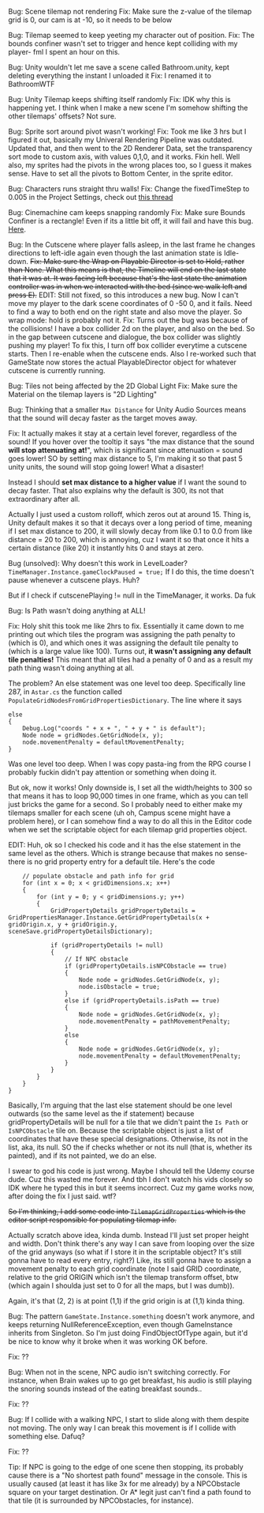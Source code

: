 Bug: Scene tilemap not rendering
Fix: Make sure the z-value of the tilemap grid is 0, our cam is at -10, so it needs to be below

Bug: Tilemap seemed to keep yeeting my character out of position.
Fix: The bounds confiner wasn't set to trigger and hence kept colliding with my player- fml I spent an hour on this.

Bug: Unity wouldn't let me save a scene called Bathroom.unity, kept deleting everything the instant I unloaded it
Fix: I renamed it to BathroomWTF

Bug: Unity Tilemap keeps shifting itself randomly
Fix: IDK why this is happening yet. I think when I make a new scene I'm somehow shifting the other tilemaps' offsets? Not sure.

Bug: Sprite sort around pivot wasn't working! 
Fix: Took me like 3 hrs but I figured it out, basically my Univeral Rendering Pipeline was outdated. Updated that, and then went to the 2D Renderer Data, set the transparency sort mode to custom axis, with values 0,1,0, and it works. Fkin hell. Well also, my sprites had the pivots in the wrong places too, so I guess it makes sense. Have to set all the pivots to Bottom Center, in the sprite editor.

Bug: Characters runs straight thru walls!
Fix: Change the fixedTimeStep to 0.005 in the Project Settings, check out [this thread](https://forum.unity.com/threads/what-are-the-necessary-settings-to-prevent-objects-passing-through-each-other-at-high-speeds.384519/)

Bug: Cinemachine cam keeps snapping randomly
Fix: Make sure Bounds Confiner is a rectangle! Even if its a little bit off, it will fail and have this bug. [Here](https://www.reddit.com/r/Unity3D/comments/9ubpur/cinemachine_camera_jumps_around_how_to_fix/).

Bug: In the Cutscene where player falls asleep, in the last frame he changes directions to left-idle again even though the last animation state is Idle-down.
~~Fix: Make sure the Wrap on Playable Director is set to Hold, rather than None. What this means is that, the Timeline will end on the last state that it was at. It was facing left because that's the last state the animation controller was in when we interacted with the bed (since we walk left and press E).~~
EDIT: Still not fixed, so this introduces a new bug. Now I can't move my player to the dark scene coordinates of 0 -50 0, and it fails. Need to find a way to both end on the right state and also move the player. So wrap mode: hold is probably not it.
Fix: Turns out the bug was because of the collisions! I have a box collider 2d on the player, and also on the bed. So in the gap between cutscene and dialogue, the box collider was slightly pushing my player! To fix this, I turn off box collider everytime a cutscene starts. Then I re-enable when the cutscene ends. Also I re-worked such that GameState now stores the actual PlayableDirector object for whatever cutscene is currently running.

Bug: Tiles not being affected by the 2D Global Light
Fix: Make sure the Material on the tilemap layers is "2D Lighting"

Bug: Thinking that a smaller `Max Distance` for Unity Audio Sources means that the sound will decay faster as the target moves away.

Fix: It actually makes it stay at a certain level forever, regardless of the sound! If you hover over the tooltip it says "the max distance that the sound **will stop attenuating at!**", which is significant since attenuation = sound goes lower! SO by setting max distance to 5, I'm making it so that past 5 unity units, the sound will stop going lower! What a disaster!

Instead I should **set max distance to a higher value** if I want the sound to decay faster. That also explains why the default is 300, its not that extraordinary after all.

Actually I just used a custom rolloff, which zeros out at around 15. Thing is, Unity default makes it so that it decays over a long period of time, meaning if I set max distance to 200, it will slowly decay from like 0.1 to 0.0 from like distance = 20 to 200, which is annoying, cuz I want it so that once it hits a certain distance (like 20) it instantly hits 0 and stays at zero.

Bug (unsolved): Why doesn't this work in LevelLoader?
`TimeManager.Instance.gameClockPaused = true;`
If I do this, the time doesn't pause whenever a cutscene plays. Huh?

But if I check if cutscenePlaying != null in the TimeManager, it works. Da fuk

Bug: Is Path wasn't doing anything at ALL!

Fix: Holy shit this took me like 2hrs to fix. Essentially it came down to me printing out which tiles the program was assigning the path penalty to (which is 0), and which ones it was assigning the default tile penalty to (which is a large value like 100). Turns out, **it wasn't assigning any default tile penalties!** This meant that all tiles had a penalty of 0 and as a result my path thing wasn't doing anything at all.

The problem? An else statement was one level too deep. Specifically line 287, in `Astar.cs` the function called `PopulateGridNodesFromGridPropertiesDictionary`. The line where it says 

```
else
{
    Debug.Log("coords " + x + ", " + y + " is default");
    Node node = gridNodes.GetGridNode(x, y);
    node.movementPenalty = defaultMovementPenalty;
}
```
Was one level too deep. When I was copy pasta-ing from the RPG course I probably fuckin didn't pay attention or something when doing it.

But ok, now it works! Only downside is, I set all the width/heights to 300 so that means it has to loop 90,000 times in one frame, which as you can tell just bricks the game for a second. So I probably need to either make my tilemaps smaller for each scene (uh oh, Campus scene might have a problem here), or I can somehow find a way to do all this in the Editor code when we set the scriptable object for each tilemap grid properties object.

EDIT: Huh, ok so I checked his code and it has the else statement in the same level as the others. Which is strange because that makes no sense- there is no grid property entry for a default tile. Here's the code

```
    // populate obstacle and path info for grid
    for (int x = 0; x < gridDimensions.x; x++)
    {
        for (int y = 0; y < gridDimensions.y; y++)
        {
            GridPropertyDetails gridPropertyDetails = GridPropertiesManager.Instance.GetGridPropertyDetails(x + gridOrigin.x, y + gridOrigin.y, sceneSave.gridPropertyDetailsDictionary);

            if (gridPropertyDetails != null)
            {
                // If NPC obstacle
                if (gridPropertyDetails.isNPCObstacle == true)
                {
                    Node node = gridNodes.GetGridNode(x, y);
                    node.isObstacle = true;
                }
                else if (gridPropertyDetails.isPath == true)
                {
                    Node node = gridNodes.GetGridNode(x, y);
                    node.movementPenalty = pathMovementPenalty;
                }
                else
                {
                    Node node = gridNodes.GetGridNode(x, y);
                    node.movementPenalty = defaultMovementPenalty;
                }
            }
        }
    }
}
```

Basically, I'm arguing that the last else statement should be one level outwards (so the same level as the if statement) because gridPropertyDetails will be null for a tile that we didn't paint the `Is Path` or `IsNPCObstacle` tile on. Because the scriptable object is just a list of coordinates that have these special designations. Otherwise, its not in the list, aka, its null. SO the if checks whether or not its null (that is, whether its painted), and if its not painted, we do an else. 

I swear to god his code is just wrong. Maybe I should tell the Udemy course dude. Cuz this wasted me forever. And tbh I don't watch his vids closely so IDK where he typed this in but it seems incorrect. Cuz my game works now, after doing the fix I just said. wtf?

~~So I'm thinking, I add some code into `TilemapGridProperties` which is the editor script responsible for populating tilemap info.~~

Actually scratch above idea, kinda dumb. Instead I'll just set proper height and width. Don't think there's any way I can save from looping over the size of the grid anyways (so what if I store it in the scriptable object? It's still gonna have to read every entry, right?) Like, its still gonna have to assign a movement penalty to each grid coordinate (note I said GRID coordinate, relative to the grid ORIGIN which isn't the tilemap transform offset, btw (which again I shoulda just set to 0 for all the maps, but I was dumb)).

Again, it's that (2, 2) is at point (1,1) if the grid origin is at (1,1) kinda thing.

Bug: The pattern `GameState.Instance.something` doesn't work anymore, and keeps returning NullReferenceException, even though GameInstance inherits from Singleton. So I'm just doing FindObjectOfType again, but it'd be nice to know why it broke when it was working OK before.

Fix: ??

Bug: When not in the scene, NPC audio isn't switching correctly. For instance, when Brain wakes up to go get breakfast, his audio is still playing the snoring sounds instead of the eating breakfast sounds..

Fix: ??

Bug: If I collide with a walking NPC, I start to slide along with them despite not moving. The only way I can break this movement is if I collide with something else. Dafuq?

Fix: ??

Tip: If NPC is going to the edge of one scene then stopping, its probably cause there is a "No shortest path found" message in the console. This is usually caused (at least it has like 3x for me already) by a NPCObstacle square on your target destination. Or A*  legit just can't find a path found to that tile (it is surrounded by NPCObstacles, for instance).


